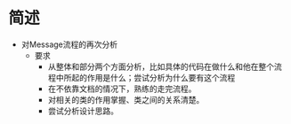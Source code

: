 # 简述

- 对Message流程的再次分析
  - 要求
    - 从整体和部分两个方面分析，比如具体的代码在做什么和他在整个流程中所起的作用是什么；尝试分析为什么要有这个流程
    - 在不依靠文档的情况下，熟练的走完流程。
    - 对相关的类的作用掌握、类之间的关系清楚。
    - 尝试分析设计思路。